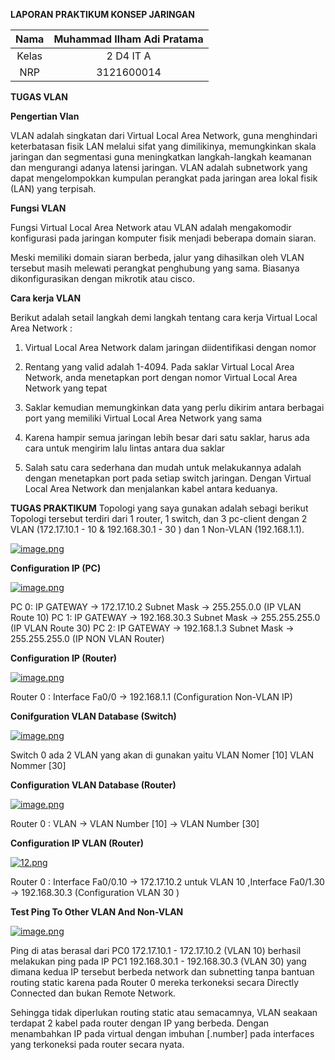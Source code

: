 **LAPORAN PRAKTIKUM KONSEP JARINGAN**

| Nama | Muhammad Ilham Adi Pratama |
|:----:|:--------------------------:| 
|Kelas | 2 D4 IT A                  |
| NRP  | 3121600014                 |

**TUGAS VLAN**

**Pengertian Vlan**

VLAN adalah singkatan dari Virtual Local Area Network, guna menghindari
keterbatasan fisik LAN melalui sifat yang dimilikinya, memungkinkan
skala jaringan dan segmentasi guna meningkatkan langkah-langkah keamanan
dan mengurangi adanya latensi jaringan. VLAN adalah subnetwork yang
dapat mengelompokkan kumpulan perangkat pada jaringan area lokal fisik
(LAN) yang terpisah.

**Fungsi VLAN**

Fungsi Virtual Local Area Network atau VLAN adalah mengakomodir
konfigurasi pada jaringan komputer fisik menjadi beberapa domain siaran.

Meski memiliki domain siaran berbeda, jalur yang dihasilkan oleh VLAN
tersebut masih melewati perangkat penghubung yang sama. Biasanya
dikonfigurasikan dengan mikrotik atau cisco.

**Cara kerja VLAN**

Berikut adalah setail langkah demi langkah tentang cara kerja Virtual
Local Area Network : 

1.  Virtual Local Area Network dalam jaringan diidentifikasi dengan
    nomor

2.  Rentang yang valid adalah 1-4094. Pada saklar Virtual Local Area
    Network, anda menetapkan port dengan nomor Virtual Local Area
    Network yang tepat 

3.  Saklar kemudian memungkinkan data yang perlu dikirim antara berbagai
    port yang memiliki Virtual Local Area Network yang sama 

4.  Karena hampir semua jaringan lebih besar dari satu saklar, harus ada
    cara untuk mengirim lalu lintas antara dua saklar

5.  Salah satu cara sederhana dan mudah untuk melakukannya adalah dengan
    menetapkan port pada setiap switch jaringan. Dengan Virtual Local
    Area Network dan menjalankan kabel antara keduanya. 

**TUGAS PRAKTIKUM**
Topologi yang saya gunakan adalah sebagi berikut Topologi tersebut terdiri dari 1 router, 1 switch, dan 3 pc-client dengan 2 VLAN (172.17.10.1 - 10  & 192.168.30.1 - 30 ) dan 1 Non-VLAN (192.168.1.1).

[![image.png](https://i.postimg.cc/0QjC0pwj/image.png)](https://postimg.cc/47CtJHwR)

**Configuration IP (PC)**

[![image.png](https://i.postimg.cc/bYTtwGDF/image.png)](https://postimg.cc/RqWFPZTc)

PC 0: IP GATEWAY -> 172.17.10.2 Subnet Mask -> 255.255.0.0 (IP VLAN Route 10) PC 1: IP GATEWAY -> 192.168.30.3 Subnet Mask -> 255.255.255.0 (IP VLAN Route 30) PC 2: IP GATEWAY -> 192.168.1.3 Subnet Mask -> 255.255.255.0 (IP NON VLAN Router)


**Configuration IP (Router)**

[![image.png](https://i.postimg.cc/MTYNL0PS/image.png)](https://postimg.cc/zbVxbhYt)

Router 0 : Interface Fa0/0 -> 192.168.1.1 (Configuration Non-VLAN IP)

**Conifguration VLAN Database (Switch)**

[![image.png](https://i.postimg.cc/Y066PKx2/image.png)](https://postimg.cc/gL0Lw751)

Switch 0 ada 2 VLAN yang akan di gunakan yaitu VLAN Nomer [10]  VLAN Nommer [30]

**Configuration VLAN Database (Router)**

[![image.png](https://i.postimg.cc/Nf7h6KmS/image.png)](https://postimg.cc/LnX0R6y3)

Router 0 : VLAN -> VLAN Number [10] -> VLAN Number [30]


**Configuration IP VLAN (Router)**

[![12.png](https://i.postimg.cc/VvLFvw44/12.png)](https://postimg.cc/CBX8rW3f)

Router 0 : Interface Fa0/0.10 -> 172.17.10.2 untuk VLAN 10 ,Interface Fa0/1.30 -> 192.168.30.3 (Configuration VLAN 30 )

**Test Ping To Other VLAN And Non-VLAN**

[![image.png](https://i.postimg.cc/8cwzntxf/image.png)](https://postimg.cc/8fJG7BpT)

Ping di atas berasal dari PC0 172.17.10.1 - 172.17.10.2 (VLAN 10) berhasil melakukan ping pada IP PC1 192.168.30.1 - 192.168.30.3 (VLAN 30) yang dimana kedua IP tersebut berbeda network dan subnetting tanpa bantuan routing static karena pada Router 0 mereka terkoneksi secara Directly Connected dan bukan Remote Network.

Sehingga tidak diperlukan routing static atau semacamnya, VLAN seakaan terdapat 2 kabel pada router dengan IP yang berbeda. Dengan menambahkan IP pada virtual dengan imbuhan [.number] pada interfaces yang terkoneksi pada router secara nyata.